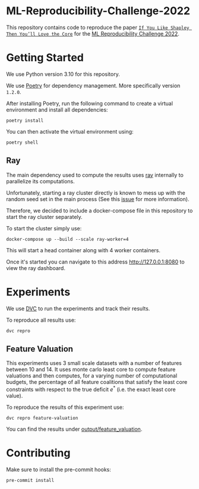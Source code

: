 # ML-Reproducibility-Challenge-2022

This repository contains code to reproduce the paper
[`If You Like Shapley Then You’ll Love the Core`](https://ojs.aaai.org/index.php/AAAI/article/view/16721)
for the [ML Reproducibility Challenge 2022](https://paperswithcode.com/rc2022).

# Getting Started

We use Python version 3.10 for this repository.

We use [Poetry](https://python-poetry.org/) for dependency management. More specifically version `1.2.0`.

After installing Poetry, run the following command to create a virtual environment and install
all dependencies:

```shell
poetry install
```

You can then activate the virtual environment using:

```shell
poetry shell
```

## Ray

The main dependency used to compute the results uses [ray]() internally
to parallelize its computations.

Unfortunately, starting a ray cluster directly is known to mess up with
the random seed set in the main process (See this
[issue](https://github.com/ray-project/ray/issues/10145) for more information).

Therefore, we decided to include a docker-compose file in this repository
to start the ray cluster separately.

To start the cluster simply use:

```shell
docker-compose up --build --scale ray-worker=4
```

This will start a head container along with 4 worker containers.

Once it's started you can navigate to this address http://127.0.0.1:8080
to view the ray dashboard.

# Experiments

We use [DVC](https://dvc.org/) to run the experiments and track their results.

To reproduce all results use:

```shell
dvc repro
```

## Feature Valuation

This experiments uses 3 small scale datasets with a number of features between
10 and 14. It uses monte carlo least core to compute feature valuations
and then computes, for a varying number of computational budgets, the percentage
of all feature coalitions that satisfy the least core constraints with respect
to the true deficit $e^{*}$ (i.e. the exact least core value).

To reproduce the results of this experiment use:

```shell
dvc repro feature-valuation
```

You can find the results under [output/feature_valuation](output/feature_valuation).

# Contributing

Make sure to install the pre-commit hooks:

```shell
pre-commit install
```
